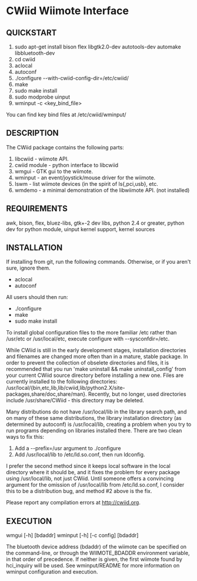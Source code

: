 CWiid Wiimote Interface
=======================

QUICKSTART
----------
1. sudo apt-get install bison flex libgtk2.0-dev autotools-dev automake libbluetooth-dev
2. cd cwiid
3. aclocal
4. autoconf
5. ./configure --with-cwiid-config-dir=/etc/cwiid/
6. make
7. sudo make install
8. sudo modprobe uinput
9. wminput -c <key_bind_file>

You can find key bind files at /etc/cwiid/wminput/

DESCRIPTION
-----------
The CWiid package contains the following parts:

1. libcwiid - wiimote API.
2. cwiid module - python interface to libcwiid
3. wmgui - GTK gui to the wiimote.
4. wminput - an event/joystick/mouse driver for the wiimote.
5. lswm - list wiimote devices (in the spirit of ls{,pci,usb}, etc.
6. wmdemo - a minimal demonstration of the libwiimote API. (not installed)

REQUIREMENTS
------------
awk, bison, flex, bluez-libs, gtk+-2 dev libs, python 2.4 or greater, python dev for python module, uinput kernel support, kernel sources

INSTALLATION
------------
If installing from git, run the following commands.  Otherwise, or if you aren't sure, ignore them.

- aclocal
- autoconf

All users should then run:

- ./configure
- make
- sudo make install

To install global configuration files to the more familiar /etc rather than /usr/etc or /usr/local/etc, execute configure with --sysconfdir=/etc.

While CWiid is still in the early development stages, installation directories and filenames are changed more often than in a mature, stable package.  In order to prevent the collection of obselete directories and files, it is recommended that you run 'make uninstall && make uninstall_config' from your current CWiid source directory before installing a new one.  Files are currently installed to the following directories: /usr/local/{bin,etc,lib,lib/cwiid,lib/python2.X/site-packages,share/doc,share/man}.  Recently, but no longer, used directories include /usr/share/CWiid - this directory may be deleted.

Many distributions do not have /usr/local/lib in the library search path, and on many of these same distributions, the library installation directory (as determined by autoconf) is /usr/local/lib, creating a problem when you try to run programs depending on libraries installed there. There are two clean ways to fix this:

1. Add a --prefix=/usr argument to ./configure
2. Add /usr/local/lib to /etc/ld.so.conf, then run ldconfig.

I prefer the second method since it keeps local software in the local directory where it should be, and it fixes the problem for every package using /usr/local/lib, not just CWiid.  Until someone offers a convincing argument for the omission of /usr/local/lib from /etc/ld.so.conf, I consider this to be a distribution bug, and method #2 above is the fix.

Please report any compilation errors at http://cwiid.org.

EXECUTION
---------
wmgui [-h] [bdaddr]
wminput [-h] [-c config] [bdaddr]

The bluetooth device address (bdaddr) of the wiimote can be specified on the command-line, or through the WIIMOTE_BDADDR environment variable, in that order of precedence.  If neither is given, the first wiimote found by hci_inquiry will be used.
See wminput/README for more information on wminput configuration and execution.

